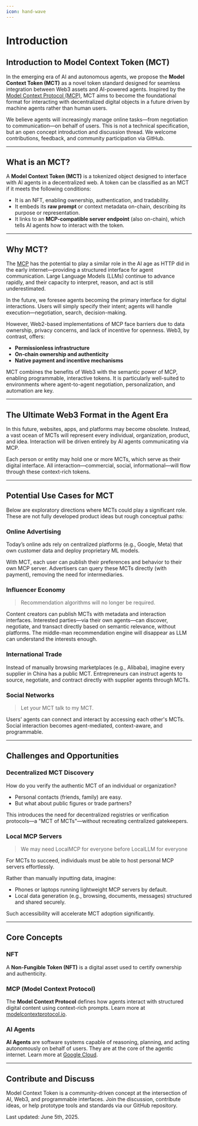 ```yaml
---
icon: hand-wave
---
```


# Introduction

## Introduction to Model Context Token (MCT)

In the emerging era of AI and autonomous agents, we propose the **Model Context Token (MCT)** as a novel token standard designed for seamless integration between Web3 assets and AI-powered agents. Inspired by the [Model Context Protocol (MCP)](https://modelcontextprotocol.io/introduction), MCT aims to become the foundational format for interacting with decentralized digital objects in a future driven by machine agents rather than human users.

We believe agents will increasingly manage online tasks—from negotiation to communication—on behalf of users. This is not a technical specification, but an open concept introduction and discussion thread. We welcome contributions, feedback, and community participation via GitHub.

***

## What is an MCT?

A **Model Context Token (MCT)** is a tokenized object designed to interface with AI agents in a decentralized web. A token can be classified as an MCT if it meets the following conditions:

* It is an NFT, enabling ownership, authentication, and tradability.
* It embeds its **raw prompt** or context metadata on-chain, describing its purpose or representation.
* It links to an **MCP-compatible server endpoint** (also on-chain), which tells AI agents how to interact with the token.

***

## Why MCT?

The [MCP](https://modelcontextprotocol.io/introduction) has the potential to play a similar role in the AI age as HTTP did in the early internet—providing a structured interface for agent communication. Large Language Models (LLMs) continue to advance rapidly, and their capacity to interpret, reason, and act is still underestimated.

In the future, we foresee agents becoming the primary interface for digital interactions. Users will simply specify their intent; agents will handle execution—negotiation, search, decision-making.

However, Web2-based implementations of MCP face barriers due to data ownership, privacy concerns, and lack of incentive for openness. Web3, by contrast, offers:

* **Permissionless infrastructure**
* **On-chain ownership and authenticity**
* **Native payment and incentive mechanisms**

MCT combines the benefits of Web3 with the semantic power of MCP, enabling programmable, interactive tokens. It is particularly well-suited to environments where agent-to-agent negotiation, personalization, and automation are key.

***

## The Ultimate Web3 Format in the Agent Era

In this future, websites, apps, and platforms may become obsolete. Instead, a vast ocean of MCTs will represent every individual, organization, product, and idea. Interaction will be driven entirely by AI agents communicating via MCP.

Each person or entity may hold one or more MCTs, which serve as their digital interface. All interaction—commercial, social, informational—will flow through these context-rich tokens.

***

## Potential Use Cases for MCT

Below are exploratory directions where MCTs could play a significant role. These are not fully developed product ideas but rough conceptual paths:

### Online Advertising

Today’s online ads rely on centralized platforms (e.g., Google, Meta) that own customer data and deploy proprietary ML models.

With MCT, each user can publish their preferences and behavior to their own MCP server. Advertisers can query these MCTs directly (with payment), removing the need for intermediaries.

### Influencer Economy

> Recommendation algorithms will no longer be required.

Content creators can publish MCTs with metadata and interaction interfaces. Interested parties—via their own agents—can discover, negotiate, and transact directly based on semantic relevance, without platforms. The middle-man recommendation engine will disappear as LLM can understand the interests enough.

### International Trade

Instead of manually browsing marketplaces (e.g., Alibaba), imagine every supplier in China has a public MCT. Entrepreneurs can instruct agents to source, negotiate, and contract directly with supplier agents through MCTs.

### Social Networks

> Let your MCT talk to my MCT.

Users' agents can connect and interact by accessing each other's MCTs. Social interaction becomes agent-mediated, context-aware, and programmable.

***

## Challenges and Opportunities

### Decentralized MCT Discovery

How do you verify the authentic MCT of an individual or organization?

* Personal contacts (friends, family) are easy.
* But what about public figures or trade partners?

This introduces the need for decentralized registries or verification protocols—a "MCT of MCTs"—without recreating centralized gatekeepers.

### Local MCP Servers

> We may need LocalMCP for everyone before LocalLLM for everyone

For MCTs to succeed, individuals must be able to host personal MCP servers effortlessly.

Rather than manually inputting data, imagine:

* Phones or laptops running lightweight MCP servers by default.
* Local data generation (e.g., browsing, documents, messages) structured and shared securely.

Such accessibility will accelerate MCT adoption significantly.

***

## Core Concepts

### NFT

A **Non-Fungible Token (NFT)** is a digital asset used to certify ownership and authenticity.

### MCP (Model Context Protocol)

The **Model Context Protocol** defines how agents interact with structured digital content using context-rich prompts. Learn more at [modelcontextprotocol.io](https://modelcontextprotocol.io/introduction).

### AI Agents

**AI Agents** are software systems capable of reasoning, planning, and acting autonomously on behalf of users. They are at the core of the agentic internet. Learn more at [Google Cloud](https://cloud.google.com/discover/what-are-ai-agents).

***

## Contribute and Discuss

Model Context Token is a community-driven concept at the intersection of AI, Web3, and programmable interfaces. Join the discussion, contribute ideas, or help prototype tools and standards via our GitHub repository.



Last updated: June 5th, 2025.
